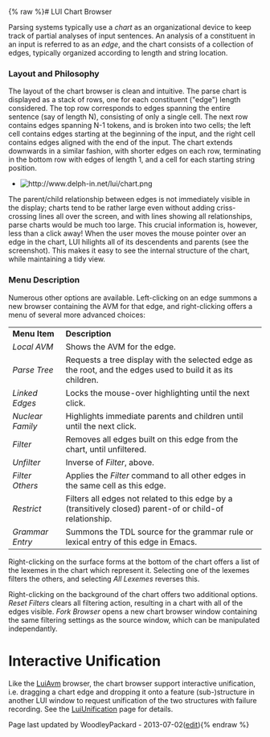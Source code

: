 {% raw %}# LUI Chart Browser

Parsing systems typically use a *chart* as an organizational device to
keep track of partial analyses of input sentences. An analysis of a
constituent in an input is referred to as an *edge*, and the chart
consists of a collection of edges, typically organized according to
length and string location.

### Layout and Philosophy

The layout of the chart browser is clean and intuitive. The parse chart
is displayed as a stack of rows, one for each constituent ("edge")
length considered. The top row corresponds to edges spanning the entire
sentence (say of length N), consisting of only a single cell. The next
row contains edges spanning N-1 tokens, and is broken into two cells;
the left cell contains edges starting at the beginning of the input, and
the right cell contains edges aligned with the end of the input. The
chart extends downwards in a similar fashion, with shorter edges on each
row, terminating in the bottom row with edges of length 1, and a cell
for each starting string position.

- <img src="http://www.delph-in.net/lui/chart.png" title="http://www.delph-in.net/lui/chart.png" class="external_image" alt="http://www.delph-in.net/lui/chart.png" />


The parent/child relationship between edges is not immediately visible
in the display; charts tend to be rather large even without adding
criss-crossing lines all over the screen, and with lines showing all
relationships, parse charts would be much too large. This crucial
information is, however, less than a click away! When the user moves the
mouse pointer over an edge in the chart, LUI hilights all of its
descendents and parents (see the screenshot). This makes it easy to see
the internal structure of the chart, while maintaining a tidy view.

### Menu Description

Numerous other options are available. Left-clicking on an edge summons a
new browser containing the AVM for that edge, and right-clicking offers
a menu of several more advanced choices:

|                  |                                                                                                             |
|------------------|-------------------------------------------------------------------------------------------------------------|
| **Menu Item**    | **Description**                                                                                             |
| *Local AVM*      | Shows the AVM for the edge.                                                                                 |
| *Parse Tree*     | Requests a tree display with the selected edge as the root, and the edges used to build it as its children. |
| *Linked Edges*   | Locks the mouse-over highlighting until the next click.                                                     |
| *Nuclear Family* | Highlights immediate parents and children until until the next click.                                       |
| *Filter*         | Removes all edges built on this edge from the chart, until unfiltered.                                      |
| *Unfilter*       | Inverse of *Filter*, above.                                                                                 |
| *Filter Others*  | Applies the *Filter* command to all other edges in the same cell as this edge.                              |
| *Restrict*       | Filters all edges not related to this edge by a (transitively closed) parent-of or child-of relationship.   |
| *Grammar Entry*  | Summons the TDL source for the grammar rule or lexical entry of this edge in Emacs.                         |

Right-clicking on the surface forms at the bottom of the chart offers a
list of the lexemes in the chart which represent it. Selecting one of
the lexemes filters the others, and selecting *All Lexemes* reverses
this.

Right-clicking on the background of the chart offers two additional
options. *Reset Filters* clears all filtering action, resulting in a
chart with all of the edges visible. *Fork Browser* opens a new chart
browser window containing the same filtering settings as the source
window, which can be manipulated independantly.

# Interactive Unification

Like the [LuiAvm](../LuiAvm) browser, the chart browser support interactive
unification, i.e. dragging a chart edge and dropping it onto a feature
(sub-)structure in another LUI window to request unification of the two
structures with failure recording. See the
[LuiUnification](../LuiUnification) page for details.

Page last updated by WoodleyPackard - 2013-07-02([edit](https://github.com/delph-in/docs/wiki/LuiChart/_edit)){% endraw %}